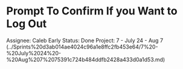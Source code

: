 # Prompt To Confirm If you Want to Log Out

Assignee: Caleb Early
Status: Done
Project: 7 - July 24 - Aug 7 (../Sprints%20d3ab014ae4024c96a1e8ffc2fb453e64/7%20-%20July%2024%20-%20Aug%207%2075391c724b484ddfb2428a433d0a1d53.md)